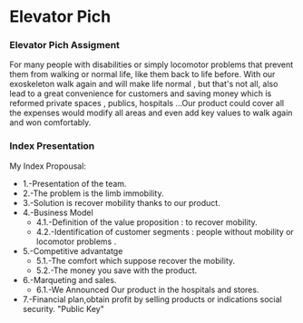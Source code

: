 Elevator  Pich
=========

### Elevator Pich Assigment
For many people with disabilities or simply locomotor problems that prevent them from walking or normal life, like them back to life before. With our exoskeleton walk again and will make life normal , but that's not all, also lead to a great convenience for customers and saving money which is reformed private spaces , publics, hospitals ...Our product could cover all the expenses would modify all areas and even add key values ​​to walk again and won comfortably.

### Index Presentation
My Index Propousal:

* 1.-Presentation of the team.
* 2.-The problem is the limb immobility.
* 3.-Solution is recover mobility thanks to our product.
* 4.-Business Model
  * 4.1.-Definition of the value proposition : to recover mobility.
  * 4.2.-Identification of customer segments : people without mobility or locomotor problems .
* 5.-Competitive advantatge
  * 5.1.-The comfort which suppose recover the mobility.
  * 5.2.-The money you save with the product.
* 6.-Marqueting and sales.
  * 6.1.-We Announced Our product in the hospitals and stores.
* 7.-Financial plan,obtain profit by selling products or indications social security.
"Public Key"
